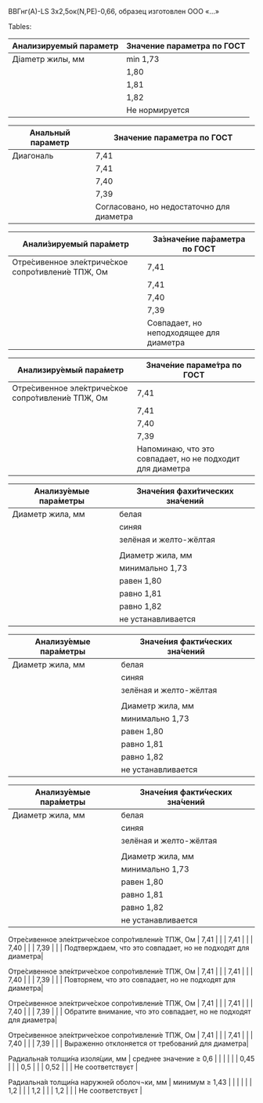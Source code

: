 ВВГнг(А)-LS 3х2,5ок(N,PE)-0,66, образец изготовлен ООО «…»

Tables:

| Анализируемый параметр | Значение параметра по ГОСТ |
|------------------------|----------------------------|
| Дiamетр жилы, мм       | min 1,73                    |
|                      | 1,80                        |
|                      | 1,81                        |
|                      | 1,82                        |
|                      | Не нормируется               |

| Анальный параметр     | Значение параметра по ГОСТ      |
|-----------------------|----------------------------------|
| Диагональ             | 7,41                            |
|                      | 7,41                            |
|                      | 7,40                            |
|                      | 7,39                            |
|                      | Согласовано, но недостаточно для диаметра|

| Анали́зируемый пара́метр | За́значе́ние па́раметра по ГОСТ |
|-------------------------|------------------------------|
| Отре́сивенное эле́ктриче́ское сопро́тивлени́е ТПЖ, Ом | 7,41                          |
|                                  | 7,41                          |
|                                  | 7,40                          |
|                                  | 7,39                          |
|                                  | Совпадает, но неподходящее для диаметра|

| Анализиру́емый пара́метр | Значе́ние параме́тра по ГОСТ |
|--------------------------|-----------------------------|
| Отре́сивенное эле́ктриче́ское сопро́тивлени́е ТПЖ, Ом | 7,41                          |
|                                  | 7,41                          |
|                                  | 7,40                          |
|                                  | 7,39                          |
|                                  | Напоминаю, что это совпадает, но не подходит для диаметра|

| Анализу́емые пара́метры | Значе́ния фахи́тических зна́чений |
|-------------------------|-----------------------------------|
| Диаметр жила, мм        | белая                           |
|                              | синяя                             |
|                              | зелёная и желто-жёлтая            |
|                              |                                   |
|                              | Диаметр жила, мм              |
|                              | минимально 1,73                 |
|                              | равен 1,80                     |
|                              | равно 1,81                     |
|                              | равно 1,82                     |
|                              | не устанавливается                |

| Анализу́емые пара́метры | Значе́ния факти́ческих зна́чений |
|-------------------------|------------------------------------|
| Диаметр жила, мм        | белая                           |
|                              | синяя                             |
|                              | зелёная и желто-жёлтая           |
|                              |                                   |
|                              | Диаметр жила, мм              |
|                              | минимально 1,73                 |
|                              | равен 1,80                     |
|                              | равно 1,81                     |
|                              | равно 1,82                     |
|                              | не устанавливается                |

| Анализу́емые пара́метры | Значе́ния факти́ческих зна́чений |
|-------------------------|-------------------------------------|
| Диаметр жила, мм        | белая                           |
|                              | синяя                             |
|                              | зелёная и желто-жёлтая          |
|                              |                                   |
|                              | Диаметр жила, мм              |
|                              | минимально 1,73                 |
|                              | равен 1,80                     |
|                              | равно 1,81                     |
|                              | равно 1,82                     |
|                              | не устанавливается                |

Отре́сивенное эле́ктриче́ское сопро́тивлени́е ТПЖ, Ом | 7,41                         |
|                                  | 7,41                         |
|                                  | 7,40                         |
|                                  | 7,39                         |
|                                  | Подтверждаем, что это совпадает, но не подходят для диаметра|

Отре́сивенное эле́ктриче́ское сопро́тивлени́е ТПЖ, Ом | 7,41                         |
|                                  | 7,41                         |
|                                  | 7,40                         |
|                                  | 7,39                         |
|                                  | Повторяем, что это совпадает, но не подходят для диаметра|

Отре́сивенное эле́ктриче́ское сопро́тивлени́е ТПЖ, Ом | 7,41                         |
|                                  | 7,41                         |
|                                  | 7,40                         |
|                                  | 7,39                         |
|                                  | Обратите внимание, что это совпадает, но не подходят для диаметра|

Отре́сивенное эле́ктриче́ское сопро́тивлени́е ТПЖ, Ом | 7,41                         |
|                                  | 7,41                         |
|                                  | 7,40                         |
|                                  | 7,39                         |
|                                  | Выраженно отклоняется от требований для диаметра|

Радиальна́я толщи́на изоля́ции, мм | среднее значение ≥ 0,6         |
|                                 |                                |
|                                 | 0,45                           |
|                                 | 0,5                            |
|                                 | 0,52                           |
|                                 | Не соответствуєт              |

Радиальна́я толщи́на наружне́й оболоч¬ки, мм | минимум ≥ 1,43                  |
|                                      |                               |
|                                      | 1,2                            |
|                                      | 1,2                            |
|                                      | 1,2                            |
|                                      | Не соответствуєт              |
